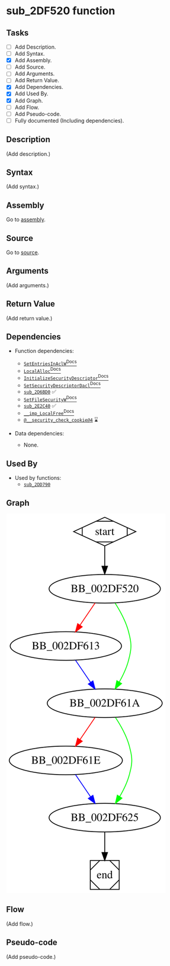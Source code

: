 # sub_2DF520 function

## Tasks

- [ ] Add Description.
- [ ] Add Syntax.
- [X] Add Assembly.
- [ ] Add Source.
- [ ] Add Arguments.
- [ ] Add Return Value.
- [X] Add Dependencies.
- [X] Add Used By.
- [X] Add Graph.
- [ ] Add Flow.
- [ ] Add Pseudo-code.
- [ ] Fully documented (Including dependencies).

## Description

(Add description.)

## Syntax

(Add syntax.)

## Assembly

Go to [assembly](../asm/sub_2DF520.asm).

## Source

Go to [source](../cc/sub_2DF520.cc).

## Arguments

(Add arguments.)

## Return Value

(Add return value.)

## Dependencies

* Function dependencies:
  * [`SetEntriesInAclW`<sup>Docs</sup>](https://docs.microsoft.com/en-us/windows/win32/api/aclapi/nf-aclapi-setentriesinaclw)
  * [`LocalAlloc`<sup>Docs</sup>](https://docs.microsoft.com/en-us/windows/win32/api/winbase/nf-winbase-localalloc)
  * [`InitializeSecurityDescriptor`<sup>Docs</sup>](https://docs.microsoft.com/en-us/windows/win32/api/securitybaseapi/nf-securitybaseapi-initializesecuritydescriptor)
  * [`SetSecurityDescriptorDacl`<sup>Docs</sup>](https://docs.microsoft.com/en-us/windows/win32/api/securitybaseapi/nf-securitybaseapi-setsecuritydescriptordacl)
  * [`sub_2D6BD0`](sub_2D6BD0.md) ✅
  * [`SetFileSecurityW`<sup>Docs</sup>](https://docs.microsoft.com/en-us/windows/win32/api/securitybaseapi/nf-securitybaseapi-setfilesecurityw)
  * [`sub_2E2C40`](sub_2E2C40.md) ✅
  * [`__imp_LocalFree`<sup>Docs</sup>](https://docs.microsoft.com/en-us/windows/win32/api/winbase/nf-winbase-localfree)
  * [`@__security_check_cookie@4`](@__security_check_cookie@4.md) ⌛


* Data dependencies:
  * None.

## Used By

* Used by functions:
  * [`sub_2DD790`](sub_2DD790.md)

## Graph

![sub_2DF520 Graph](../svg/sub_2DF520.svg "sub_2DF520 Graph")

## Flow

(Add flow.)

## Pseudo-code

(Add pseudo-code.)
